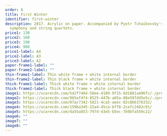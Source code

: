 ```yaml
---
order: 6
title: First Winter
identifier: first-winter
description: 2017. Acrylic on paper. Accompanied by Pyotr Tchaikovsky's first
  symphony and string quartets.
price1: 130
price2: 160
price3: 190
price4: 960
price1-label: A4
price2-label: A3
price3-label: A2
paper-frame1-label: ""
paper-frame2-label: ""
thin-frame1-label: Thin white frame + white internal border
thin-frame2-label: Thin black frame + white internal border
thick-frame1-label: Thick white frame + white internal border
thick-frame2-label: Thick black frame + white internal border
image1: https://ucarecdn.com/542f7484-58ee-4109-9f15-6d1881a496fc/-/preview/-/enhance/38/
image2: https://ucarecdn.com/965af4f4-8525-447b-a05a-08e597dd5e5c/-/preview/-/rotate/270/-/enhance/62/-/sharp/7/
image3: https://ucarecdn.com/07ac7342-5821-4ca5-aeec-02c866376332/
image4: https://ucarecdn.com/159ba345-15a4-45ca-bff8-2cefc2482c91/
image5: https://ucarecdn.com/da55a853-797d-43e5-b5ec-7b9bfa550c22/
image6: ""
image7: ""
image8: ""
---
```

